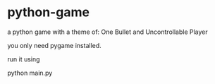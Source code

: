 # python-game
a python game with a theme of:
One Bullet and
Uncontrollable Player

you only need pygame installed.

run it using

python main.py
